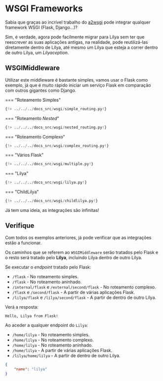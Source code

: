 # WSGI Frameworks

Sabia que graças ao incrível trabalho do [a2wsgi](https://github.com/abersheeran/a2wsgi) pode integrar qualquer framework WSGI (Flask, Django...)?

Sim, é verdade, agora pode facilmente migrar para Lilya sem ter que reescrever as suas aplicações antigas, na realidade, pode
reutilizá-las diretamente dentro de Lilya, até mesmo um Lilya que esteja a correr dentro de outro Lilya, um *Lilyaception*.

## WSGIMiddleware

Utilizar este middleware é bastante simples, vamos usar o Flask como exemplo, já que é muito rápido iniciar um serviço Flask em comparação com outros gigantes como Django.

=== "Roteamento Simples"

```python
{!> ../../../docs_src/wsgi/simple_routing.py!}
```

=== "Roteamento *Nested*"

```python
{!> ../../../docs_src/wsgi/nested_routing.py!}
```

=== "Roteamento Complexo"

```python
{!> ../../../docs_src/wsgi/complex_routing.py!}
```

=== "Vários Flask"

```python
{!> ../../../docs_src/wsgi/multiple.py!}
```

=== "Lilya"

```python
{!> ../../../docs_src/wsgi/lilya.py!}
```

=== "ChildLilya"

```python
{!> ../../../docs_src/wsgi/childlilya.py!}
```

Já tem uma ideia, as integrações são infinitas!

## Verifique

Com todos os exemplos anteriores, já pode verificar que as integrações estão a funcionar.

Os caminhos que se referem ao `WSGIMiddleware` serão tratados pelo Flask e o resto será tratado pelo **Lilya**, incluindo Lilya dentro de outro Lilya.

Se executar o *endpoint* tratado pelo Flask:

* `/flask` - No roteamento simples.
* `/flask` - No roteamento aninhado.
* `/internal/flask` e `/external/second/flask` - No roteamento complexo.
* `/flask` e `/second/flask` - A partir de várias aplicações Flask.
* `/lilya/flask` e `/lilya/second/flask` - A partir de dentro de outro Lilya.

Verá a resposta:

```shell
Hello, Lilya from Flask!
```

Ao aceder a qualquer endpoint do `Lilya`:

* `/home/lilya` - No roteamento simples.
* `/home/lilya` - No roteamento complexo.
* `/home/lilya` - No roteamento aninhado.
* `/home/lilya` - A partir de várias aplicações Flask.
* `/lilya/home/lilya` - A partir de dentro de outro Lilya.

```json
{
    "name": "lilya"
}
```
